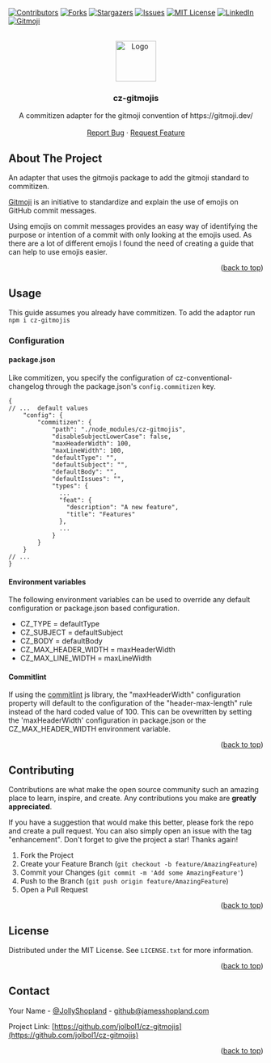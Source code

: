 <div id="top"></div>
<!--
*** Thanks for checking out the Best-README-Template. If you have a suggestion
*** that would make this better, please fork the repo and create a pull request
*** or simply open an issue with the tag "enhancement".
*** Don't forget to give the project a star!
*** Thanks again! Now go create something AMAZING! :D
-->

<!-- PROJECT SHIELDS -->
<!--
*** I'm using markdown "reference style" links for readability.
*** Reference links are enclosed in brackets [ ] instead of parentheses ( ).
*** See the bottom of this document for the declaration of the reference variables
*** for contributors-url, forks-url, etc. This is an optional, concise syntax you may use.
*** https://www.markdownguide.org/basic-syntax/#reference-style-links
-->

[![Contributors][contributors-shield]][contributors-url]
[![Forks][forks-shield]][forks-url]
[![Stargazers][stars-shield]][stars-url]
[![Issues][issues-shield]][issues-url]
[![MIT License][license-shield]][license-url]
[![LinkedIn][linkedin-shield]][linkedin-url]
[![Gitmoji][gitmoji-shield]][gitmoji-url]

<!-- PROJECT LOGO -->
<br />
<div align="center">
  <a href="https://github.com/jolbol1/cz-gitmojis">
    <img src="https://i.imgur.com/Pbu2sB5.png" alt="Logo" width="80" height="80">
  </a>

<h3 align="center">cz-gitmojis</h3>

  <p align="center">
    A commitizen adapter for the gitmoji convention of https://gitmoji.dev/
    <br />
    <br />
    <a href="https://github.com/jolbol1/cz-gitmojis/issues">Report Bug</a>
    ·
    <a href="https://github.com/jolbol1/cz-gitmojis/issues">Request Feature</a>
  </p>
</div>

<!-- ABOUT THE PROJECT -->

## About The Project

An adapter that uses the gitmojis package to add the gitmoji standard to commitizen.

[Gitmoji](https://github.com/carloscuesta/gitmoji) is an initiative to standardize and explain the use of emojis on GitHub commit messages.

Using emojis on commit messages provides an easy way of identifying the purpose or intention of a commit with only looking at the emojis used. As there are a lot of different emojis I found the need of creating a guide that can help to use emojis easier.

<p align="right">(<a href="#top">back to top</a>)</p>

## Usage

This guide assumes you already have commitizen. To add the adaptor run `npm i cz-gitmojis`

### Configuration

#### package.json

Like commitizen, you specify the configuration of cz-conventional-changelog through the package.json's `config.commitizen` key.

```json5
{
// ...  default values
    "config": {
        "commitizen": {
            "path": "./node_modules/cz-gitmojis",
            "disableSubjectLowerCase": false,
            "maxHeaderWidth": 100,
            "maxLineWidth": 100,
            "defaultType": "",
            "defaultSubject": "",
            "defaultBody": "",
            "defaultIssues": "",
            "types": {
              ...
              "feat": {
                "description": "A new feature",
                "title": "Features"
              },
              ...
            }
        }
    }
// ...
}
```

#### Environment variables

The following environment variables can be used to override any default configuration or package.json based configuration.

- CZ_TYPE = defaultType
- CZ_SUBJECT = defaultSubject
- CZ_BODY = defaultBody
- CZ_MAX_HEADER_WIDTH = maxHeaderWidth
- CZ_MAX_LINE_WIDTH = maxLineWidth

#### Commitlint

If using the [commitlint](https://github.com/conventional-changelog/commitlint) js library, the "maxHeaderWidth" configuration property will default to the configuration of the "header-max-length" rule instead of the hard coded value of 100. This can be ovewritten by setting the 'maxHeaderWidth' configuration in package.json or the CZ_MAX_HEADER_WIDTH environment variable.

<p align="right">(<a href="#top">back to top</a>)</p>

<!-- CONTRIBUTING -->

## Contributing

Contributions are what make the open source community such an amazing place to learn, inspire, and create. Any contributions you make are **greatly appreciated**.

If you have a suggestion that would make this better, please fork the repo and create a pull request. You can also simply open an issue with the tag "enhancement".
Don't forget to give the project a star! Thanks again!

1. Fork the Project
2. Create your Feature Branch (`git checkout -b feature/AmazingFeature`)
3. Commit your Changes (`git commit -m 'Add some AmazingFeature'`)
4. Push to the Branch (`git push origin feature/AmazingFeature`)
5. Open a Pull Request

<p align="right">(<a href="#top">back to top</a>)</p>

<!-- LICENSE -->

## License

Distributed under the MIT License. See `LICENSE.txt` for more information.

<p align="right">(<a href="#top">back to top</a>)</p>

<!-- CONTACT -->

## Contact

Your Name - [@JollyShopland](https://twitter.com/JollyShopland) - github@jamesshopland.com

Project Link: [https://github.com/jolbol1/cz-gitmojis](https://github.com/jolbol1/cz-gitmojis)

<p align="right">(<a href="#top">back to top</a>)</p>

<!-- MARKDOWN LINKS & IMAGES -->
<!-- https://www.markdownguide.org/basic-syntax/#reference-style-links -->

[contributors-shield]: https://img.shields.io/github/contributors/jolbol1/cz-gitmojis.svg?style=for-the-badge
[contributors-url]: https://github.com/jolbol1/cz-gitmojis/graphs/contributors
[forks-shield]: https://img.shields.io/github/forks/jolbol1/cz-gitmojis.svg?style=for-the-badge
[forks-url]: https://github.com/jolbol1/cz-gitmojis/network/members
[stars-shield]: https://img.shields.io/github/stars/jolbol1/cz-gitmojis.svg?style=for-the-badge
[stars-url]: https://github.com/jolbol1/cz-gitmojis/stargazers
[issues-shield]: https://img.shields.io/github/issues/jolbol1/cz-gitmojis.svg?style=for-the-badge
[issues-url]: https://github.com/jolbol1/cz-gitmojis/issues
[license-shield]: https://img.shields.io/github/license/jolbol1/cz-gitmojis.svg?style=for-the-badge
[license-url]: https://github.com/jolbol1/cz-gitmojis/blob/master/LICENSE.txt
[linkedin-shield]: https://img.shields.io/badge/-LinkedIn-black.svg?style=for-the-badge&logo=linkedin&colorB=555
[linkedin-url]: https://linkedin.com/in/james.shopland
[product-screenshot]: images/screenshot.png
[next.js]: https://img.shields.io/badge/next.js-000000?style=for-the-badge&logo=nextdotjs&logoColor=white
[next-url]: https://nextjs.org/
[react.js]: https://img.shields.io/badge/React-20232A?style=for-the-badge&logo=react&logoColor=61DAFB
[react-url]: https://reactjs.org/
[vue.js]: https://img.shields.io/badge/Vue.js-35495E?style=for-the-badge&logo=vuedotjs&logoColor=4FC08D
[vue-url]: https://vuejs.org/
[angular.io]: https://img.shields.io/badge/Angular-DD0031?style=for-the-badge&logo=angular&logoColor=white
[angular-url]: https://angular.io/
[svelte.dev]: https://img.shields.io/badge/Svelte-4A4A55?style=for-the-badge&logo=svelte&logoColor=FF3E00
[svelte-url]: https://svelte.dev/
[laravel.com]: https://img.shields.io/badge/Laravel-FF2D20?style=for-the-badge&logo=laravel&logoColor=white
[laravel-url]: https://laravel.com
[bootstrap.com]: https://img.shields.io/badge/Bootstrap-563D7C?style=for-the-badge&logo=bootstrap&logoColor=white
[bootstrap-url]: https://getbootstrap.com
[jquery.com]: https://img.shields.io/badge/jQuery-0769AD?style=for-the-badge&logo=jquery&logoColor=white
[jquery-url]: https://jquery.com
[gitmoji-shield]: https://img.shields.io/badge/gitmoji-%20😜%20😍-FFDD67.svg?style=for-the-badge
[gitmoji-url]: https://gitmoji.dev/
